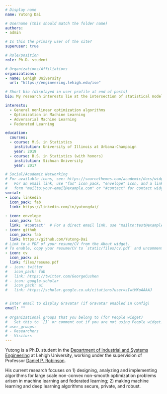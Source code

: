 ```yaml
---
# Display name
name: Yutong Dai

# Username (this should match the folder name)
authors:
- admin

# Is this the primary user of the site?
superuser: true

# Role/position
role: Ph.D. student

# Organizations/Affiliations
organizations:
- name: Lehigh University
  url: "https://engineering.lehigh.edu/ise"

# Short bio (displayed in user profile at end of posts)
bio: My research interests lie at the intersection of statistical modeling and optimization.

interests:
  - General nonlinear optimization algorithms
  - Optimization in Machine Learning 
  - Adversarial Machine Learning
  - Federated Learning

education:
  courses:
  - course: M.S. in Statistics
    institution: University of Illinois at Urbana-Champaign
    year: 2019
  - course: B.S. in Statistics (with honors)
    institution: Sichuan University
    year: 2017

# Social/Academic Networking
# For available icons, see: https://sourcethemes.com/academic/docs/widgets/#icons
#   For an email link, use "fas" icon pack, "envelope" icon, and a link in the
#   form "mailto:your-email@example.com" or "#contact" for contact widget.
social:
- icon: linkedin
  icon_pack: fab
  link: https://linkedin.com/in/yutongdai/
  
- icon: envelope
  icon_pack: fas
  link: '#contact'  # For a direct email link, use "mailto:test@example.org".
- icon: github
  icon_pack: fab
  link: https://github.com/Yutong-Dai
# Link to a PDF of your resume/CV from the About widget.
# To enable, copy your resume/CV to `static/files/cv.pdf` and uncomment the lines below.  
- icon: cv
  icon_pack: ai
  link: files/resume.pdf
# - icon: twitter
#   icon_pack: fab
#   link: https://twitter.com/GeorgeCushen
# - icon: google-scholar
#   icon_pack: ai
#   link: https://scholar.google.co.uk/citations?user=sIwtMXoAAAAJ


# Enter email to display Gravatar (if Gravatar enabled in Config)
email: ""
  
# Organizational groups that you belong to (for People widget)
#   Set this to `[]` or comment out if you are not using People widget.  
# user_groups:
# - Researchers
# - Visitors
---
```


Yutong is a Ph.D. student in the [Department of Industrial and Systems Engineering](https://engineering.lehigh.edu/ise) at Lehigh University, working under the supervision of Professor [Daniel P. Robinson](https://coral.ise.lehigh.edu/danielprobinson/).

His current research focuses on 1) designing, analyzing and implementing algorithms for large scale non-convex non-smooth optimization problems arisen in machine learning and federated learning; 2) making machine learning and deep learning algorithms secure, private, and robust.
